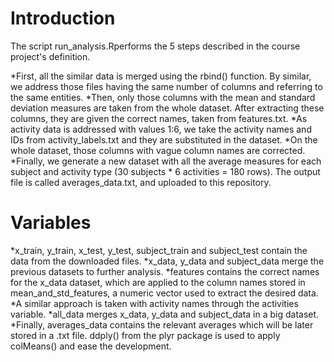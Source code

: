 # Introduction
The script run_analysis.Rperforms the 5 steps described in the course project's definition.

*First, all the similar data is merged using the rbind() function. By similar, we address those files having the same number of columns and referring to the same entities.
*Then, only those columns with the mean and standard deviation measures are taken from the whole dataset. After extracting these columns, they are given the correct names, taken from features.txt.
*As activity data is addressed with values 1:6, we take the activity names and IDs from activity_labels.txt and they are substituted in the dataset.
*On the whole dataset, those columns with vague column names are corrected.
*Finally, we generate a new dataset with all the average measures for each subject and activity type (30 subjects * 6 activities = 180 rows). The output file is called averages_data.txt, and uploaded to this repository.

# Variables
*x_train, y_train, x_test, y_test, subject_train and subject_test contain the data from the downloaded files.
*x_data, y_data and subject_data merge the previous datasets to further analysis.
*features contains the correct names for the x_data dataset, which are applied to the column names stored in mean_and_std_features, a numeric vector used to extract the desired data.
*A similar approach is taken with activity names through the activities variable.
*all_data merges x_data, y_data and subject_data in a big dataset.
*Finally, averages_data contains the relevant averages which will be later stored in a .txt file. ddply() from the plyr package is used to apply colMeans() and ease the development.
